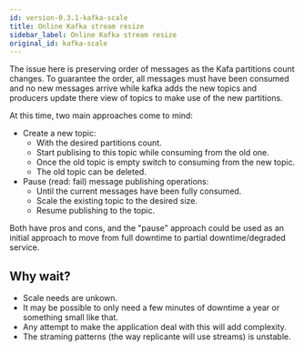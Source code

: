 ```yaml
---
id: version-0.3.1-kafka-scale
title: Online Kafka stream resize
sidebar_label: Online Kafka stream resize
original_id: kafka-scale
---
```


The issue here is preserving order of messages as the Kafa partitions count changes.
To guarantee the order, all messages must have been consumed and no new messages arrive
while kafka adds the new topics and producers update there view of topics to make use
of the new partitions.

At this time, two main approaches come to mind:

  * Create a new topic:
    * With the desired partitions count.
    * Start publising to this topic while consuming from the old one.
    * Once the old topic is empty switch to consuming from the new topic.
    * The old topic can be deleted.
  * Pause (read: fail) message publishing operations:
    * Until the current messages have been fully consumed.
    * Scale the existing topic to the desired size.
    * Resume publishing to the topic.

Both have pros and cons, and the "pause" approach could be used as an initial
approach to move from full downtime to partial downtime/degraded service.


## Why wait?

  * Scale needs are unkown.
  * It may be possible to only need a few minutes of downtime a year or something small like that.
  * Any attempt to make the application deal with this will add complexity.
  * The straming patterns (the way replicante will use streams) is unstable.
